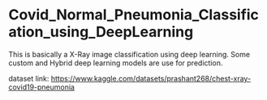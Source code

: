 # Covid_Normal_Pneumonia_Classification_using_DeepLearning
 This is basically a X-Ray image classification using deep learning. Some custom and Hybrid deep learning models are use for prediction. 

dataset link: https://www.kaggle.com/datasets/prashant268/chest-xray-covid19-pneumonia
